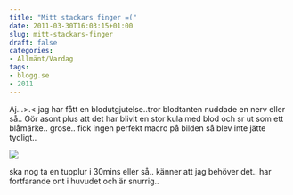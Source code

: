 ```yaml
---
title: "Mitt stackars finger =("
date: 2011-03-30T16:03:15+01:00
slug: mitt-stackars-finger
draft: false
categories:
- Allmänt/Vardag
tags:
- blogg.se
- 2011
---
```

Aj...>.< jag har fått en blodutgjutelse..tror blodtanten nuddade en nerv eller så.. Gör asont plus att det har blivit en stor kula med blod och sr ut som ett blåmärke.. grose.. fick ingen perfekt macro på bilden så blev inte jätte tydligt..  
  
![](/assets/images/blogg.se/dsc02265_140337055.jpg)  
  
ska nog ta en tupplur i 30mins eller så.. känner att jag behöver det.. har fortfarande ont i huvudet och är snurrig..